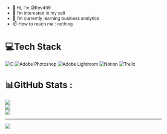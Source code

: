 - 👋 Hi, I’m @Rev469
- 👀 I’m interested in my selt
- 🌱 I’m currently learning business analytics
- 📫 How to reach me : nothing


# 💻Tech Stack
![C](https://img.shields.io/badge/c-%2300599C.svg?style=for-the-badge&logo=c&logoColor=white) ![Adobe Photoshop](https://img.shields.io/badge/adobephotoshop-%2331A8FF.svg?style=for-the-badge&logo=adobephotoshop&logoColor=white) ![Adobe Lightroom](https://img.shields.io/badge/Adobe%20Lightroom-31A8FF.svg?style=for-the-badge&logo=Adobe%20Lightroom&logoColor=white) ![Notion](https://img.shields.io/badge/Notion-%23000000.svg?style=for-the-badge&logo=notion&logoColor=white) ![Trello](https://img.shields.io/badge/Trello-%23026AA7.svg?style=for-the-badge&logo=Trello&logoColor=white)
# 📊GitHub Stats :
![](https://github-readme-stats.vercel.app/api?username=Rev469&theme=nightowl&hide_border=true&include_all_commits=false&count_private=true)<br/>
![](https://github-readme-streak-stats.herokuapp.com/?user=Rev469&theme=nightowl&hide_border=true)<br/>
![](https://github-readme-stats.vercel.app/api/top-langs/?username=Rev469&theme=nightowl&hide_border=true&include_all_commits=false&count_private=true&layout=compact)

---
[![](https://visitcount.itsvg.in/api?id=Rev469&icon=0&color=0)](https://visitcount.itsvg.in)

